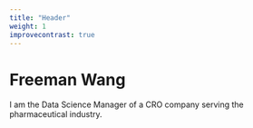 ```yaml
---
title: "Header"
weight: 1
improvecontrast: true
---
```


# Freeman Wang
I am the Data Science Manager of a CRO company serving the pharmaceutical industry.
